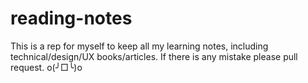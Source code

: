 # reading-notes
This is a rep for myself to keep all my learning notes, including technical/design/UX books/articles. If there is any mistake please pull request. o(╯□╰)o
